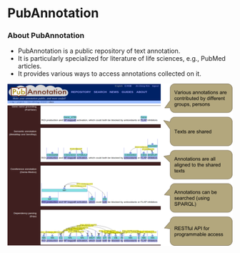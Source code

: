 # PubAnnotation
### About PubAnnotation
* PubAnnotation is a public repository of text annotation.
* It is particularly specialized for literature of life sciences, e.g., PubMed articles.
* It provides various ways to access annotations collected on it.

![Fig-1](https://raw.githubusercontent.com/dbcls/website/master/services/images/DBCLSservices_PubAnnotation_fig-1_180604.png)

